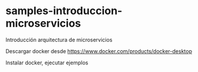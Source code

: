 # samples-introduccion-microservicios
Introducción arquitectura de microservicios

Descargar docker desde 
https://www.docker.com/products/docker-desktop

Instalar docker, ejecutar ejemplos


